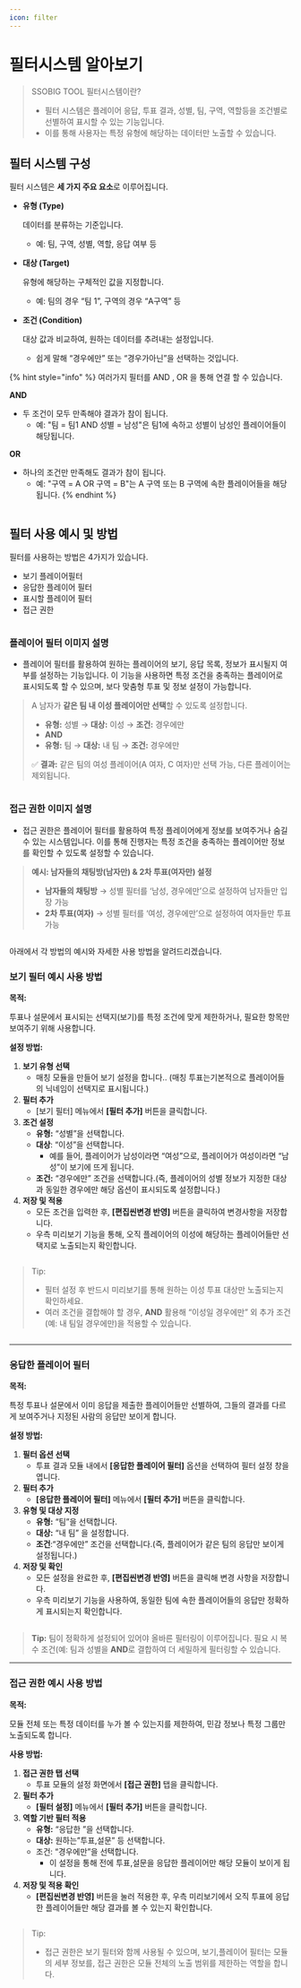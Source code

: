 ```yaml
---
icon: filter
---
```


# 필터시스템 알아보기

> SSOBIG TOOL 필터시스템이란?
>
> * 필터 시스템은 플레이어 응답, 투표 결과, 성별, 팀, 구역, 역할등을 조건별로 선별하여 표시할 수 있는 기능입니다.
> * 이를 통해 사용자는 특정 유형에 해당하는 데이터만 노출할 수 있습니다.

## 필터 시스템 구성

필터 시스템은 **세 가지 주요 요소**로 이루어집니다.

*   **유형 (Type)**

    데이터를 분류하는 기준입니다.

    * 예: 팀, 구역, 성별, 역할, 응답 여부 등
*   **대상 (Target)**

    유형에 해당하는 구체적인 값을 지정합니다.

    * 예: 팀의 경우 “팀 1”, 구역의 경우 “A구역” 등
*   **조건 (Condition)**

    대상 값과 비교하여, 원하는 데이터를 추려내는 설정입니다.

    * 쉽게 말해 “경우에만” 또는 “경우가아닌”을 선택하는 것입니다.





{% hint style="info" %}
여러가지 필터를 AND , OR 을 통해 연결 할 수 있습니다.

**AND**&#x20;

* 두 조건이 모두 만족해야 결과가 참이 됩니다.&#x20;
  * 예: "팀 = 팀1 AND 성별 = 남성"은 팀1에 속하고 성별이 남성인 플레이어들이 해당됩니다.

**OR**&#x20;

* 하나의 조건만 만족해도 결과가 참이 됩니다.&#x20;
  * 예: "구역 = A OR 구역 = B"는 A 구역 또는 B 구역에 속한 플레이어들을 해당됩니다.
{% endhint %}



<figure><img src="../.gitbook/assets/필터 1.png" alt=""><figcaption></figcaption></figure>



## 필터 사용 예시 및 방법

필터를 사용하는 방법은 4가지가 있습니다.

* 보기 플레이어필터
* 응답한 플레이어 필터
* 표시할 플레이어 필터
* 접근 권한





<figure><img src="../.gitbook/assets/필터 2.png" alt=""><figcaption></figcaption></figure>



### 플레이어 필터 이미지 설명

* 플레이어 필터를 활용하여 원하는 플레이어의 보기, 응답 목록, 정보가 표시될지 여부를 설정하는 기능입니다. 이 기능을 사용하면 특정 조건을 충족하는 플레이어로 표시되도록 할 수 있으며, 보다 맞춤형 투표 및 정보 설정이 가능합니다.



> A 남자가 **같은 팀 내 이성 플레이어만 선택**할 수 있도록 설정합니다.
>
> * **유형:** 성별 → **대상:** 이성 → **조건:** 경우에만
> * **AND**&#x20;
> * **유형:** 팀 → **대상:** 내 팀 → **조건:** 경우에만
>
> ✅ **결과:** 같은 팀의 여성 플레이어(A 여자, C 여자)만 선택 가능, 다른 플레이어는 제외됩니다.







<figure><img src="../.gitbook/assets/보기 필터.png" alt=""><figcaption></figcaption></figure>





### 접근 권한 이미지 설명

* 접근 권한은 플레이어 필터를 활용하여 특정 플레이어에게 정보를 보여주거나 숨길 수 있는 시스템입니다. 이를 통해 진행자는 특정 조건을 충족하는 플레이어만 정보를 확인할 수 있도록 설정할 수 있습니다.



> **예시: 남자들의 채팅방(남자만) & 2차 투표(여자만) 설정**
>
> * **남자들의 채팅방** → 성별 필터를 ‘남성, 경우에만’으로 설정하여 남자들만 입장 가능
> * **2차 투표(여자)** → 성별 필터를 ‘여성, 경우에만’으로 설정하여 여자들만 투표 가능



<figure><img src="../.gitbook/assets/접근 권한.png" alt=""><figcaption></figcaption></figure>



아래에서 각 방법의 예시와 자세한 사용 방법을 알려드리겠습니다.





### 보기 필터 예시 사용 방법

**목적:**

투표나 설문에서 표시되는 선택지(보기)를 특정 조건에 맞게 제한하거나, 필요한 항목만 보여주기 위해 사용합니다.

**설정 방법:**

1. **보기 유형 선택**
   * 매칭 모듈을 만들어 보기 설정을 합니다.. (매칭 투표는기본적으로 플레이어들의 닉네임이 선택지로 표시됩니다.)
2. **필터 추가**
   * \[보기 필터] 메뉴에서 **\[필터 추가]** 버튼을 클릭합니다.
3. **조건 설정**
   * **유형:** “성별”을 선택합니다.
   * **대상**: “이성”을 선택합니다.
     * 예를 들어, 플레이어가 남성이라면 “여성”으로, 플레이어가 여성이라면 “남성”이 보기에 뜨게 됩니다.
   * **조건:** “경우에만” 조건을 선택합니다.(즉, 플레이어의 성별 정보가 지정한 대상과 동일한 경우에만 해당 옵션이 표시되도록 설정합니다.)
4. **저장 및 적용**
   * 모든 조건을 입력한 후, **\[편집씬변경 반영]** 버튼을 클릭하여 변경사항을 저장합니다.
   * 우측 미리보기 기능을 통해, 오직 플레이어의 이성에 해당하는 플레이어들만 선택지로 노출되는지 확인합니다.



<figure><img src="../.gitbook/assets/필터 3.png" alt=""><figcaption></figcaption></figure>



> Tip:
>
> * 필터 설정 후 반드시 미리보기를 통해 원하는 이성 투표 대상만 노출되는지 확인하세요.
> * 여러 조건을 결합해야 할 경우, **AND** 활용해 “이성일 경우에만” 외 추가 조건(예: 내 팀일 경우에만)을 적용할 수 있습니다.



<figure><img src="../.gitbook/assets/필터 4.png" alt=""><figcaption></figcaption></figure>

***

### 응답한 플레이어 필터

**목적:**

특정 투표나 설문에서 이미 응답을 제출한 플레이어들만 선별하여, 그들의 결과를 다르게 보여주거나 지정된 사람의 응답만 보이게 합니다.

**설정 방법:**

1. **필터 옵션 선택**
   * 투표 결과 모듈 내에서 **\[응답한 플레이어 필터]** 옵션을 선택하여 필터 설정 창을 엽니다.
2. **필터 추가**
   * **\[응답한 플레이어 필터]** 메뉴에서 **\[필터 추가]** 버튼을 클릭합니다.
3. **유형 및 대상 지정**
   * **유형:** “팀”을 선택합니다.
   * **대상:** “내 팀” 을 설정합니다.
   * **조건**:“경우에만” 조건을 선택합니다.(즉, 플레이어가 같은 팀의 응답만 보이게 설정됩니다.)
4. **저장 및 확인**
   * 모든 설정을 완료한 후, **\[편집씬변경 반영]** 버튼을 클릭해 변경 사항을 저장합니다.
   * 우측 미리보기 기능을 사용하여, 동일한 팀에 속한 플레이어들의 응답만 정확하게 표시되는지 확인합니다.



<figure><img src="../.gitbook/assets/필터 5.png" alt=""><figcaption></figcaption></figure>







> **Tip:** 팀이 정확하게 설정되어 있어야 올바른 필터링이 이루어집니다. 필요 시 복수 조건(예: 팀과 성별을 **AND**로 결합하여 더 세밀하게 필터링할 수 있습니다.





***





### 접근 권한 예시 사용 방법

**목적:**

모듈 전체 또는 특정 데이터를 누가 볼 수 있는지를 제한하여, 민감 정보나 특정 그룹만 노출되도록 합니다.

**사용 방법:**

1. **접근 권한 탭 선택**
   * 투표 모듈의 설정 화면에서 **\[접근 권한]** 탭을 클릭합니다.
2. **필터 추가**
   * **\[필터 설정]** 메뉴에서 **\[필터 추가]** 버튼을 클릭합니다.
3. **역할 기반 필터 적용**
   * **유형:** “응답한 ”을 선택합니다.
   * **대상:** 원하는”투표,설문” 등 선택합니다.
   * 조건: “경우에만”을 선택합니다.
     * 이 설정을 통해 전에 투표,설문을 응답한 플레이어만 해당 모듈이 보이게 됩니다.
4. **저장 및 적용 확인**
   * **\[편집씬변경 반영]** 버튼을 눌러 적용한 후, 우측 미리보기에서 오직 투표에 응답한 플레이어들만 해당 결과를 볼 수 있는지 확인합니다.





<figure><img src="../.gitbook/assets/필터 6.png" alt=""><figcaption></figcaption></figure>

> Tip:
>
> * 접근 권한은 보기 필터와 함께 사용될 수 있으며, 보기,플레이어 필터는 모듈의 세부 정보를, 접근 권한은 모듈 전체의 노출 범위를 제한하는 역할을 합니다.



